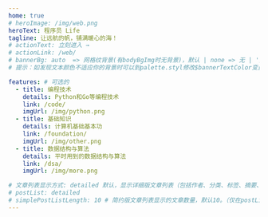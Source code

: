 ```yaml
---
home: true
# heroImage: /img/web.png
heroText: 程序员 Life
tagline: 让远航的帆，铺满暖心的海！
# actionText: 立刻进入 →
# actionLink: /web/
# bannerBg: auto  => 网格纹背景(有bodyBgImg时无背景)，默认 | none => 无 | '大图地址' | background: 自定义背景样式 
# 提示：如发现文本颜色不适应你的背景时可以到palette.styl修改$bannerTextColor变量

features: # 可选的
  - title: 编程技术
    details: Python和Go等编程技术
    link: /code/
    imgUrl: /img/python.png
  - title: 基础知识
    details: 计算机基础基本功
    link: /foundation/
    imgUrl: /img/other.png
  - title: 数据结构与算法
    details: 平时用到的数据结构与算法
    link: /dsa/
    imgUrl: /img/more.png

# 文章列表显示方式: detailed 默认，显示详细版文章列表（包括作者、分类、标签、摘要、分页等）| simple => 显示简约版文章列表（仅标题和日期）| none 不显示文章列表
# postList: detailed
# simplePostListLength: 10 # 简约版文章列表显示的文章数量，默认10。（仅在postList设置为simple时生效）
---
```


<ClientOnly>
  <WebInfo/>
</ClientOnly>
